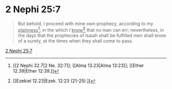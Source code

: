 # 2 Nephi 25:7

> But behold, I proceed with mine own prophecy, according to my <u>plainness</u>[^a]; in the which I <u>know</u>[^b] that no man can err; nevertheless, in the days that the prophecies of Isaiah shall be fulfilled men shall know of a surety, at the times when they shall come to pass.

[2 Nephi 25:7](https://www.churchofjesuschrist.org/study/scriptures/bofm/2-ne/25?lang=eng&id=p7#p7)


[^a]: [[2 Nephi 32.7|2 Ne. 32:7]]; [[Alma 13.23|Alma 13:23]]; [[Ether 12.39|Ether 12:39.]]
[^b]: [[Ezekiel 12.23|Ezek. 12:23 (21-25).]]
